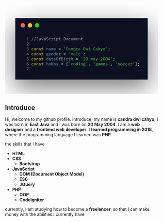 ![My Profile Picture](https://github.com/candradwicahyo/candradwicahyo/blob/master/carbon.png)

## Introduce

Hi, welcome to my github profile.  introduce, my name is **candra dwi cahyo**, I was born in **East Java** and I was born on **20 May 2004**. I am a **web designer** and a **frontend web developer**.  I **learned programming in 2018**, where the programming language I learned was **PHP**.

 the skills that I have

 * **HTML**
 * **CSS**
   * **Bootstrap**
 * **JavaScript**
   * **DOM (Document Object Model)**
   * **ES6**
   * **JQuery**
 * **PHP**
   * **OOP**
   * **CodeIgniter**

 currently, I am studying how to become a **freelancer**, so that I can make money with the abilities I currently have
